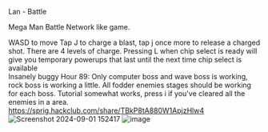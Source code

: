 Lan - Battle

Mega Man Battle Network like game. 

WASD to move
Tap J to charge a blast, tap j once more to release a charged shot.
There are 4 levels of charge.
Pressing L when chip select is ready will give you temporary powerups that last until the next time chip select is available  
Insanely buggy
Hour 89: Only computer boss and wave boss is working, rock boss is working a little. All fodder enemies stages should be working for each boss. Tutorial somewhat works, press i if you've cleared all the enemies in a area.
https://sprig.hackclub.com/share/TBkP8tA880W1ApjzHlw4
![Screenshot 2024-09-01 152417](https://github.com/user-attachments/assets/58ef3d29-a54f-4391-851a-e1bac59c8806)
![image](https://github.com/user-attachments/assets/35a03dc7-a1a7-4e27-96f4-8ce20a47e328)


